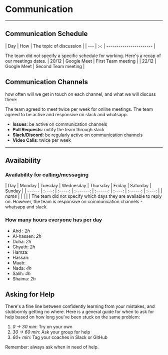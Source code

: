 <!--
    this template is for inspiration, feel free to change it however you like!

    Careful! be sure to protect your privacy when filling out this document
        everything you write here will be public
        so share only what you are comfortable sharing online
        you can share the rest in confidence with you group by another channel
-->

# Communication

______________________________________________________________________

## Communication Schedule

| Day | How | The topic of discussion | | --- | :-: | ----------------------- |

The team did not specify a specific schedule for working.
Here's a recap of our meetings dates.
| 20/12 | Google Meet | First Team meeting |
| 22/12 | Google Meet | Second Team meeting |

## Communication Channels

how often will we get in touch on each channel, and what we will discuss there:

The team agreed to meet twice per week for online meetings.
The team agreed to be active and responsive on slack and whatsapp.

- **Issues**: be active on communication channels
- **Pull Requests**: notify the team through slack
- **Slack/Discord**: be regularly active on communication channels
- **Video Calls**: twice per week

______________________________________________________________________

## Availability

### Availability for calling/messaging

| Day | Monday | Tuesday | Wednesday | Thursday | Friday | Saturday | Sunday | |
------ | :----: | :-----: | :-------: | :------: | :----: | :------: | :----: |
| _name_ | | | | |
The team did not specify which days they are available to reply on.
However, the team is responsive on communication channels - whatsapp and slack.

### How many hours everyone has per day
- Ahd : _2h_
- Al-hassen: _2h_
- Duha: _2h_
- Ghyath: _2h_
- Hamza:
- Hassan:
- Maab:
- Nada: _4h_
- Salih: _4h_
- Shaima: _2h_

## Asking for Help

There's a fine line between confidently learning from your mistakes, and
stubbornly getting no where. Here is a general guide for when to ask for help
based on how long you've been stuck on the same problem:

1. _0 -> 30 min_: Try on your own
1. _30 -> 60 min_: Ask your group for help
1. _60+ min_: Tag your coaches in Slack or GitHub

Remember: always ask when in need of help.
